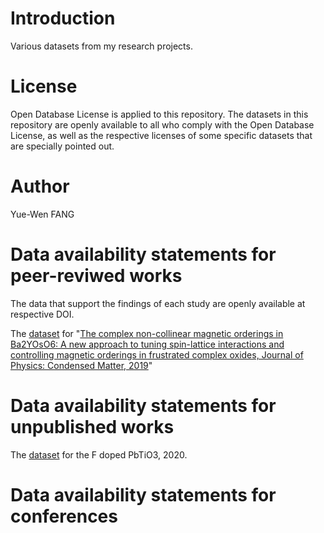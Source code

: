# Introduction

Various datasets from my research projects.

# License

Open Database License is applied to this repository. The datasets in this repository are openly available to all who comply with the Open Database License, as well as the respective licenses of some specific datasets that are specially pointed out.


# Author

Yue-Wen FANG
# Data availability statements for peer-reviwed works
The data that support the findings of 
each study are openly available at respective DOI.

The [dataset](https://zenodo.org/record/3265828#.XTBahZMzbOQ) for "[The complex non-collinear magnetic orderings in Ba2YOsO6: A new approach to tuning spin-lattice interactions and controlling magnetic orderings in frustrated complex oxides, Journal of Physics: Condensed Matter, 2019](https://iopscience.iop.org/article/10.1088/1361-648X/ab31e0)"

# Data availability statements for unpublished works

The [dataset](http://doi.org/10.5281/zenodo.3997016) for the F doped PbTiO3, 2020.

# Data availability statements for conferences


